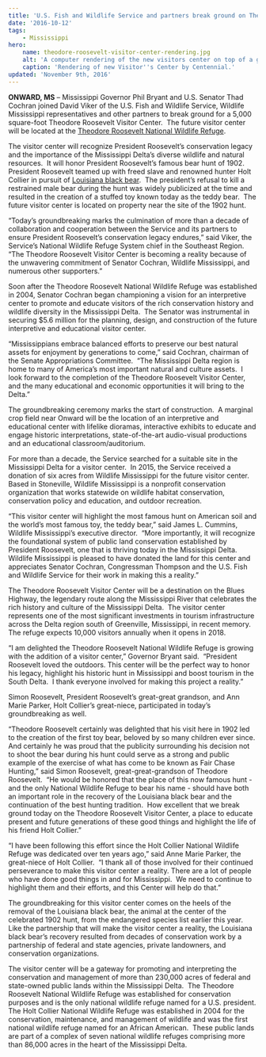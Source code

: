 ```yaml
---
title: 'U.S. Fish and Wildlife Service and partners break ground on Theodore Roosevelt visitor center'
date: '2016-10-12'
tags:
    - Mississippi
hero:
    name: theodore-roosevelt-visitor-center-rendering.jpg
    alt: 'A computer rendering of the new visitors center on top of a grassy hill in front of a boardwalk.'
    caption: 'Rendering of new Visitor''s Center by Centennial.'
updated: 'November 9th, 2016'
---
```

**ONWARD, MS** – Mississippi Governor Phil Bryant and U.S. Senator Thad Cochran joined David Viker of the U.S. Fish and Wildlife Service, Wildlife Mississippi representatives and other partners to break ground for a 5,000 square-foot Theodore Roosevelt Visitor Center.  The future visitor center will be located at the [Theodore Roosevelt National Wildlife Refuge](https://www.fws.gov/refuge/Theodore_Roosevelt). 

The visitor center will recognize President Roosevelt’s conservation legacy and the importance of the Mississippi Delta’s diverse wildlife and natural resources.  It will honor President Roosevelt’s famous bear hunt of 1902.  President Roosevelt teamed up with freed slave and renowned hunter Holt Collier in pursuit of [Louisiana black bear](/wildlife/mammals/louisiana-black-bear).  The president’s refusal to kill a restrained male bear during the hunt was widely publicized at the time and resulted in the creation of a stuffed toy known today as the teddy bear.  The future visitor center is located on property near the site of the 1902 hunt.

“Today’s groundbreaking marks the culmination of more than a decade of collaboration and cooperation between the Service and its partners to ensure President Roosevelt’s conservation legacy endures,” said Viker, the Service’s National Wildlife Refuge System chief in the Southeast Region.  “The Theodore Roosevelt Visitor Center is becoming a reality because of the unwavering commitment of Senator Cochran, Wildlife Mississippi, and numerous other supporters.” 

Soon after the Theodore Roosevelt National Wildlife Refuge was established in 2004, Senator Cochran began championing a vision for an interpretive center to promote and educate visitors of the rich conservation history and wildlife diversity in the Mississippi Delta.  The Senator was instrumental in securing $5.6 million for the planning, design, and construction of the future interpretive and educational visitor center. 

“Mississippians embrace balanced efforts to preserve our best natural assets for enjoyment by generations to come,” said Cochran, chairman of the Senate Appropriations Committee.  “The Mississippi Delta region is home to many of America’s most important natural and culture assets.  I look forward to the completion of the Theodore Roosevelt Visitor Center, and the many educational and economic opportunities it will bring to the Delta.”

The groundbreaking ceremony marks the start of construction.  A marginal crop field near Onward will be the location of an interpretive and educational center with lifelike dioramas, interactive exhibits to educate and engage historic interpretations, state-of-the-art audio-visual productions and an educational classroom/auditorium. 

For more than a decade, the Service searched for a suitable site in the Mississippi Delta for a visitor center.  In 2015, the Service received a donation of six acres from Wildlife Mississippi for the future visitor center.  Based in Stoneville, Wildlife Mississippi is a nonprofit conservation organization that works statewide on wildlife habitat conservation, conservation policy and education, and outdoor recreation.

“This visitor center will highlight the most famous hunt on American soil and the world’s most famous toy, the teddy bear,” said James L. Cummins, Wildlife Mississippi’s executive director.  “More importantly, it will recognize the foundational system of public land conservation established by President Roosevelt, one that is thriving today in the Mississippi Delta.  Wildlife Mississippi is pleased to have donated the land for this center and appreciates Senator Cochran, Congressman Thompson and the U.S. Fish and Wildlife Service for their work in making this a reality.”

The Theodore Roosevelt Visitor Center will be a destination on the Blues Highway, the legendary route along the Mississippi River that celebrates the rich history and culture of the Mississippi Delta.  The visitor center represents one of the most significant investments in tourism infrastructure across the Delta region south of Greenville, Mississippi, in recent memory. The refuge expects 10,000 visitors annually when it opens in 2018. 

“I am delighted the Theodore Roosevelt National Wildlife Refuge is growing with the addition of a visitor center,” Governor Bryant said.  “President Roosevelt loved the outdoors. This center will be the perfect way to honor his legacy, highlight his historic hunt in Mississippi and boost tourism in the South Delta.  I thank everyone involved for making this project a reality.”

Simon Roosevelt, President Roosevelt’s great-great grandson, and Ann Marie Parker, Holt Collier’s great-niece, participated in today’s groundbreaking as well.

“Theodore Roosevelt certainly was delighted that his visit here in 1902 led to the creation of the first toy bear, beloved by so many children ever since.  And certainly he was proud that the publicity surrounding his decision not to shoot the bear during his hunt could serve as a strong and public example of the exercise of what has come to be known as Fair Chase Hunting,” said Simon Roosevelt, great-great-grandson of Theodore Roosevelt.  “He would be honored that the place of this now famous hunt - and the only National Wildlife Refuge to bear his name - should have both an important role in the recovery of the Louisiana black bear and the continuation of the best hunting tradition.  How excellent that we break ground today on the Theodore Roosevelt Visitor Center, a place to educate present and future generations of these good things and highlight the life of his friend Holt Collier.” 

“I have been following this effort since the Holt Collier National Wildlife Refuge was dedicated over ten years ago,” said Anne Marie Parker, the great-niece of Holt Collier.  “I thank all of those involved for their continued perseverance to make this visitor center a reality. There are a lot of people who have done good things in and for Mississippi.  We need to continue to highlight them and their efforts, and this Center will help do that.” 

The groundbreaking for this visitor center comes on the heels of the removal of the Louisiana black bear, the animal at the center of the celebrated 1902 hunt, from the endangered species list earlier this year.  Like the partnership that will make the visitor center a reality, the Louisiana black bear’s recovery resulted from decades of conservation work by a partnership of federal and state agencies, private landowners, and conservation organizations.

The visitor center will be a gateway for promoting and interpreting the conservation and management of more than 230,000 acres of federal and state-owned public lands within the Mississippi Delta.  The Theodore Roosevelt National Wildlife Refuge was established for conservation purposes and is the only national wildlife refuge named for a U.S. president. The Holt Collier National Wildlife Refuge was established in 2004 for the conservation, maintenance, and management of wildlife and was the first national wildlife refuge named for an African American.  These public lands are part of a complex of seven national wildlife refuges comprising more than 86,000 acres in the heart of the Mississippi Delta.
